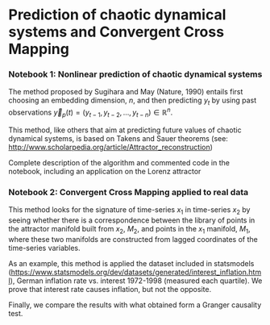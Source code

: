 # Prediction of chaotic dynamical systems and Convergent Cross Mapping

### Notebook 1: Nonlinear prediction of chaotic dynamical systems

The method proposed by Sugihara and May (Nature, 1990) entails first choosing an embedding dimension, $n$, and then predicting $y_t$ by using past observations $\vec y_p(t) = (y_{t-1}, y_{t-2}, \dots, y_{t-n}) \in \mathbb{R}^n$. 

This method, like others that aim at predicting future values of chaotic dynamical systems, is based on Takens and Sauer theorems (see: http://www.scholarpedia.org/article/Attractor_reconstruction)

Complete description of the algorithm and commented code in the notebook, including an application on the Lorenz attractor

### Notebook 2: Convergent Cross Mapping applied to real data

This method looks for the signature of time-series $x_1$ in time-series $x_2$ by seeing whether there is a correspondence between the library of points in the attractor manifold built from $x_2$, $M_2$, and points in the $x_1$ manifold, $M_1$, where these two manifolds are constructed from lagged coordinates of the time-series variables.

As an example, this method is applied the dataset included in statsmodels (https://www.statsmodels.org/dev/datasets/generated/interest_inflation.html), German inflation rate vs. interest 1972-1998 (measured each quartile). We prove that interest rate causes inflation, but not the opposite.

Finally, we compare the results with what obtained form a Granger causality test.
